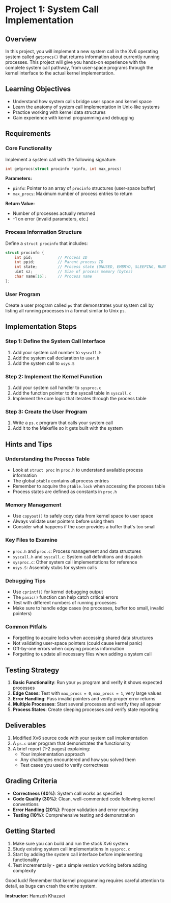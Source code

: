 # Project 1: System Call Implementation

## Overview

In this project, you will implement a new system call in the Xv6 operating system called `getprocs()` that returns information about currently running processes. This project will give you hands-on experience with the complete system call pathway, from user-space programs through the kernel interface to the actual kernel implementation.

## Learning Objectives

- Understand how system calls bridge user space and kernel space
- Learn the anatomy of system call implementation in Unix-like systems
- Practice working with kernel data structures
- Gain experience with kernel programming and debugging

## Requirements

### Core Functionality

Implement a system call with the following signature:
```c
int getprocs(struct procinfo *pinfo, int max_procs)
```

**Parameters:**
- `pinfo`: Pointer to an array of `procinfo` structures (user-space buffer)
- `max_procs`: Maximum number of process entries to return

**Return Value:**
- Number of processes actually returned
- -1 on error (invalid parameters, etc.)

### Process Information Structure

Define a `struct procinfo` that includes:
```c
struct procinfo {
    int pid;           // Process ID
    int ppid;          // Parent process ID
    int state;         // Process state (UNUSED, EMBRYO, SLEEPING, RUNNABLE, RUNNING, ZOMBIE)
    uint sz;           // Size of process memory (bytes)
    char name[16];     // Process name
};
```

### User Program

Create a user program called `ps` that demonstrates your system call by listing all running processes in a format similar to Unix `ps`.

## Implementation Steps

### Step 1: Define the System Call Interface
1. Add your system call number to `syscall.h`
2. Add the system call declaration to `user.h`
3. Add the system call to `usys.S`

### Step 2: Implement the Kernel Function
1. Add your system call handler to `sysproc.c`
2. Add the function pointer to the syscall table in `syscall.c`
3. Implement the core logic that iterates through the process table

### Step 3: Create the User Program
1. Write a `ps.c` program that calls your system call
2. Add it to the Makefile so it gets built with the system

## Hints and Tips

### Understanding the Process Table
- Look at `struct proc` in `proc.h` to understand available process information
- The global `ptable` contains all process entries
- Remember to acquire the `ptable.lock` when accessing the process table
- Process states are defined as constants in `proc.h`

### Memory Management
- Use `copyout()` to safely copy data from kernel space to user space
- Always validate user pointers before using them
- Consider what happens if the user provides a buffer that's too small

### Key Files to Examine
- `proc.h` and `proc.c`: Process management and data structures
- `syscall.h` and `syscall.c`: System call definitions and dispatch
- `sysproc.c`: Other system call implementations for reference
- `usys.S`: Assembly stubs for system calls

### Debugging Tips
- Use `cprintf()` for kernel debugging output
- The `panic()` function can help catch critical errors
- Test with different numbers of running processes
- Make sure to handle edge cases (no processes, buffer too small, invalid pointers)

### Common Pitfalls
- Forgetting to acquire locks when accessing shared data structures
- Not validating user-space pointers (could cause kernel panic)
- Off-by-one errors when copying process information
- Forgetting to update all necessary files when adding a system call

## Testing Strategy

1. **Basic Functionality**: Run your `ps` program and verify it shows expected processes
2. **Edge Cases**: Test with `max_procs = 0`, `max_procs = 1`, very large values
3. **Error Handling**: Pass invalid pointers and verify proper error returns
4. **Multiple Processes**: Start several processes and verify they all appear
5. **Process States**: Create sleeping processes and verify state reporting

## Deliverables

1. Modified Xv6 source code with your system call implementation
2. A `ps.c` user program that demonstrates the functionality
3. A brief report (1-2 pages) explaining:
   - Your implementation approach
   - Any challenges encountered and how you solved them
   - Test cases you used to verify correctness

## Grading Criteria

- **Correctness (40%)**: System call works as specified
- **Code Quality (30%)**: Clean, well-commented code following kernel conventions
- **Error Handling (20%)**: Proper validation and error reporting
- **Testing (10%)**: Comprehensive testing and demonstration

## Getting Started

1. Make sure you can build and run the stock Xv6 system
2. Study existing system call implementations in `sysproc.c`
3. Start by adding the system call interface before implementing functionality
4. Test incrementally - get a simple version working before adding complexity

Good luck! Remember that kernel programming requires careful attention to detail, as bugs can crash the entire system.

**Instructor:** Hamzeh Khazaei
